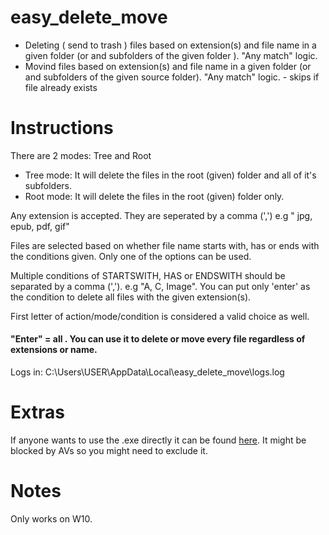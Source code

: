 # easy_delete_move
* Deleting ( send to trash ) files based on extension(s) and file name in a given folder (or and subfolders of the given folder ). "Any match" logic.
* Movind files based on extension(s) and file name in a given folder (or and subfolders of the given source folder). "Any match" logic. - skips if file already exists

# Instructions
There are 2 modes: Tree and Root

* Tree mode: It will delete the files in the root (given) folder and all of it's subfolders.
* Root mode: It will delete the files in the root (given) folder only.


Any extension is accepted. They are seperated by a comma (',') e.g " jpg, epub, pdf, gif"

Files are selected based on whether file name starts with, has or ends with the conditions given. Only one of the options can be used.

Multiple conditions of STARTSWITH, HAS or ENDSWITH should be separated by a comma (','). e.g "A, C, Image". You can put only 'enter' as the condition to delete all files with the given extension(s). 

First letter of action/mode/condition is considered a valid choice as well.

#### "Enter" = all . You can use it to delete or move every file regardless of extensions or name.

Logs in: C:\Users\USER\AppData\Local\easy_delete_move\logs.log 

# Extras
If anyone wants to use the .exe directly it can be found [here](https://github.com/startedwithpython/easy_delete_move/releases/tag/2.00). It might be blocked by AVs so you might need to exclude it.
# Notes
Only works on W10.
